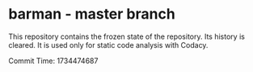 # barman - master branch

This repository contains the frozen state of the repository.
Its history is cleared. It is used only for static code
analysis with Codacy.

Commit Time: 1734474687